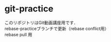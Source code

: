 # git-practice
このリポジトリはGit動画講座用です．<BR>
rebase-practiceブランチで更新（rebase conflict用）<BR>
  rebase pull 用
